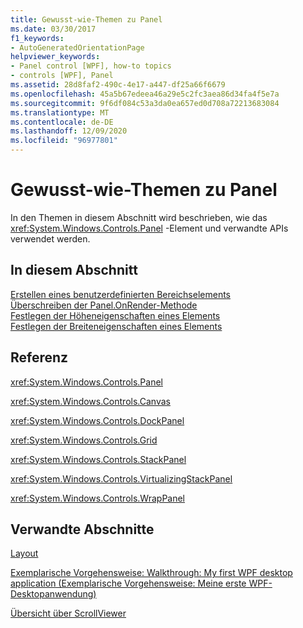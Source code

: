 ```yaml
---
title: Gewusst-wie-Themen zu Panel
ms.date: 03/30/2017
f1_keywords:
- AutoGeneratedOrientationPage
helpviewer_keywords:
- Panel control [WPF], how-to topics
- controls [WPF], Panel
ms.assetid: 28d8faf2-490c-4e17-a447-df25a66f6679
ms.openlocfilehash: 45a5b67edeea46a29e5c2fc3aea86d34fa4f5e7a
ms.sourcegitcommit: 9f6df084c53a3da0ea657ed0d708a72213683084
ms.translationtype: MT
ms.contentlocale: de-DE
ms.lasthandoff: 12/09/2020
ms.locfileid: "96977801"
---
```

# <a name="panel-how-to-topics"></a>Gewusst-wie-Themen zu Panel
In den Themen in diesem Abschnitt wird beschrieben, wie das <xref:System.Windows.Controls.Panel> -Element und verwandte APIs verwendet werden.  
  
## <a name="in-this-section"></a>In diesem Abschnitt  
 [Erstellen eines benutzerdefinierten Bereichselements](how-to-create-a-custom-panel-element.md)  
 [Überschreiben der Panel.OnRender-Methode](how-to-override-the-panel-onrender-method.md)  
 [Festlegen der Höheneigenschaften eines Elements](how-to-set-the-height-properties-of-an-element.md)  
 [Festlegen der Breiteneigenschaften eines Elements](how-to-set-the-width-properties-of-an-element.md)  
  
## <a name="reference"></a>Referenz  
 <xref:System.Windows.Controls.Panel>  
  
 <xref:System.Windows.Controls.Canvas>  
  
 <xref:System.Windows.Controls.DockPanel>  
  
 <xref:System.Windows.Controls.Grid>  
  
 <xref:System.Windows.Controls.StackPanel>  
  
 <xref:System.Windows.Controls.VirtualizingStackPanel>  
  
 <xref:System.Windows.Controls.WrapPanel>  
  
## <a name="related-sections"></a>Verwandte Abschnitte  
 [Layout](../advanced/layout.md)  
  
 [Exemplarische Vorgehensweise: Walkthrough: My first WPF desktop application (Exemplarische Vorgehensweise: Meine erste WPF-Desktopanwendung)](../getting-started/walkthrough-my-first-wpf-desktop-application.md)  
  
 [Übersicht über ScrollViewer](scrollviewer-overview.md)
